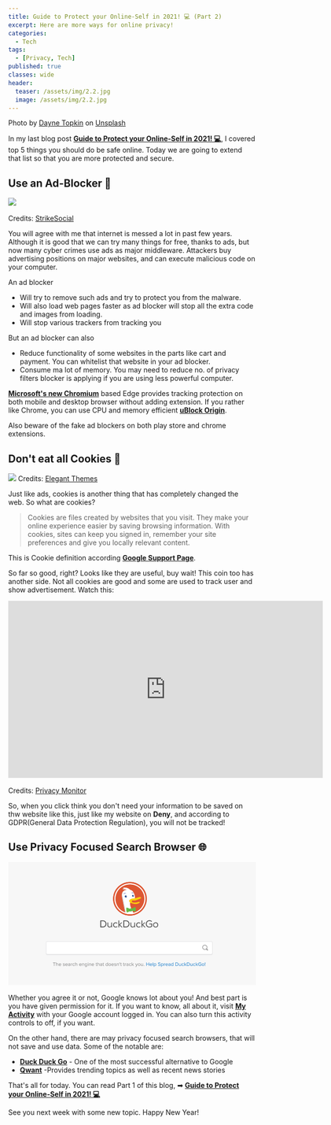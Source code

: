 ```yaml
---
title: Guide to Protect your Online-Self in 2021! 💻 (Part 2)
excerpt: Here are more ways for online privacy!
categories:
  - Tech
tags:
  - [Privacy, Tech]
published: true
classes: wide
header:
  teaser: /assets/img/2.2.jpg
  image: /assets/img/2.2.jpg
---
```

<span>Photo by <a href="https://unsplash.com/@dtopkin1">Dayne Topkin</a> on <a href="https://unsplash.com/photos/u5Zt-HoocrM">Unsplash</a></span>

In my last blog post [**Guide to Protect your Online-Self in 2021! 💻**](https://blackbird71sr.github.io/blog/tech/Guide-To-Protect-Your-Online-Self-in-2021/), I covered top 5 things you should do be safe online. Today we are going to extend that list so that you are more protected and secure. 

## Use an Ad-Blocker 🎁

![](https://images.contentful.com/82kv66k4hmlh/6YZkantFtuoQy4yIWacOa2/4c857e1fc8cc85394ef7ee30470965e7/Ad-blocker-diagram.png)

Credits: [StrikeSocial](https://strikesocial.com/blog/adblock-mobile-social-media/)

You will agree with me that internet is messed a lot in past few years. Although it is good that we can try many things for free, thanks to ads, but now many cyber crimes use ads as major middleware. Attackers buy advertising positions on major websites, and can execute malicious code on your computer. 

An ad blocker 

- Will try to remove such ads and try to protect you from the malware.
- Will also load web pages faster as ad blocker will stop all the extra code and images from loading.
- Will stop various trackers from tracking you

But an ad blocker can also

- Reduce functionality of some websites in the parts like cart and payment. You can whitelist that website in your ad blocker.
- Consume ma lot of memory. You may need to reduce no. of privacy filters blocker is applying if you are using less powerful computer.

[**Microsoft's new Chromium**](https://www.microsoft.com/en-us/edge) based Edge provides tracking protection on both mobile and desktop browser without adding extension. If you rather like Chrome, you can use CPU and memory efficient [**uBlock Origin**](https://chrome.google.com/webstore/detail/ublock-origin/cjpalhdlnbpafiamejdnhcphjbkeiagm?hl=en).

Also beware of the fake ad blockers on both play store and chrome extensions.

## Don't eat all Cookies 🍪
![](https://www.elegantthemes.com/blog/wp-content/uploads/2020/10/shutterstock_1295870983.png)
Credits:  [Elegant Themes](https://www.elegantthemes.com/blog/wordpress/what-are-cookies-and-how-do-they-work)

Just like ads, cookies is another thing that has completely changed the web. So what are cookies?

> Cookies are files created by websites that you visit. They make your online experience easier by saving browsing information. With cookies, sites can keep you signed in, remember your site preferences and give you locally relevant content.

This is Cookie definition according [**Google Support Page**](https://support.google.com/chrome/answer/95647).

So far so good, right? Looks like they are useful, buy wait! This coin too has another side. Not all cookies are good and some are used to track user and show advertisement. Watch this:

<iframe width="640" height="360" src="https://player.vimeo.com/video/337270713" frameborder="0" allowfullscreen></iframe>

Credits: [Privacy Monitor](https://www.cookiesandyou.com/)

So, when you click think you don't need your information  to be saved on thw website like this, just like my website on **Deny**, and according to GDPR(General Data Protection Regulation), you will not be tracked!

## Use Privacy Focused Search Browser 🌐

![](assets/img/2.1.png)

Whether you agree it or not, Google knows lot about you! And best part is you have given permission for it. If you want to know, all about it, visit [**My Activity**](https://myactivity.google.com/myactivity) with your Google account logged in. You can also turn this activity controls to off, if you want.

On the other hand, there are may privacy focused search browsers, that will not save and use data. Some of the notable are:

- [**Duck Duck Go**](https://duckduckgo.com/) - One of the most successful alternative to Google
- [**Qwant**](https://www.qwant.com/) -Provides trending topics as well as recent news stories

That's all for today. You can read Part 1 of this blog, ➡ [**Guide to Protect your Online-Self in 2021! 💻**](https://blackbird71sr.github.io/blog/tech/Guide-To-Protect-Your-Online-Self-in-2021/)

See you next week with some new topic.
Happy New Year!



